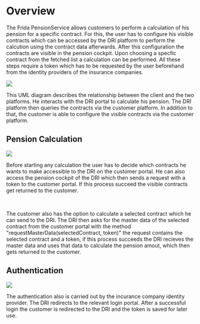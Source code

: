 # Overview
<p>The Frida PensionService allows customers to perform a calculation of his pension for a specific contract. For this, the user has to configure his visible contracts which can be
accessed by the DRI platform to perform the calcution using the contract data afterwards. After this configuration the contracts are visible in the pension cockpit. Upon choosing a 
specfic contract from the fetched list a calculation can be performed. All these steps require a token which has to be requested by the user beforehand from the identity providers of 
the insurance companies. </p>

<img src="FRIDA_PensionInformation_OA3_german/resources/User_en.png">     
<p>This UML diagram describes the relationship between the client and the two platforms. He interacts with the DRI portal to calculate his pension.
The DRI platform then queries the contracts via the customer platform. In addition to that, the customer is able to configure the visible contracts via the customer platform.</p>

## Pension Calculation
<img src="FRIDA_PensionInformation_OA3_german/resources/Case1_en.png">  
<p>Before starting any calculation the user has to decide which contracts he wants to make accessible to the DRI on the customer portal.
He can also access the pension cockpit of the DRI which then sends a request with a token to the customer portal. 
If this process succeed the visible contracts get returned to the customer. </p> <br>
<p>The customer also has the option to calculate a selected contract which he can send to the DRI. The DRI then asks for the master data of the 
selected contract from the customer portal with the method "requestMasterData(selectedContract, token)" the request contains the selected
contract and a token, if this process succeeds the DRI recieves the master data and uses that data to calculate the pension amout, which then
gets returned to the customer.</p>
 
## Authentication 
<img src="FRIDA_PensionInformation_OA3_german/resources/Auth_en.png"> 
<p> The authentication also is carried out by the incurance company identity provider. The DRI redirects to the relevant login portal. After a successful login the customer
is redirected to the DRI and the token is saved for later use.<br>
</p>




